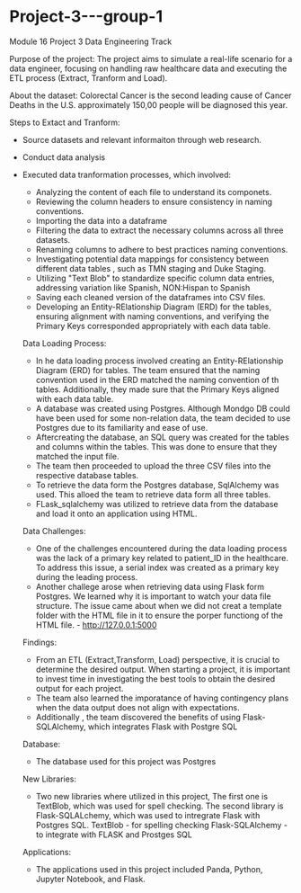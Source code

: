 # Project-3---group-1
Module 16 Project 3
Data Engineering Track 

Purpose of the project: The project aims to simulate a real-life scenario for a data engineer, focusing on handling raw healthcare data and executing the ETL process (Extract, Tranform and Load).  

About the dataset: Colorectal Cancer is the second leading cause of Cancer Deaths in the U.S. approximately 150,00 people will be diagnosed this year.

Steps to Extact and Tranform: 
- Source datasets and relevant informaiton through web research.  
- Conduct data analysis 
- Executed data tranformation processes, which involved: 

   - Analyzing the content of each file to understand its componets.  
   - Reviewing the column headers to ensure consistency in naming conventions. 
   - Importing the data into a dataframe
   - Filtering the data to extract the necessary columns across all three datasets. 
   - Renaming columns to adhere to best practices naming conventions. 
   - Investigating potential data mappings for consistency between different data tables , such as TMN staging and Duke Staging.  
   - Utilizing "Text Blob" to standardize specific column data entries, addressing variation like Spanish, NON:Hispan to Spanish
   - Saving each cleaned version of the dataframes into CSV files.
   - Developing an Entity-RElationship Diagram (ERD) for the tables, ensuring alignment with naming conventions, and verifying the Primary        Keys corresponded appropriately with each data table. 
   
   Data Loading Process: 
  
   - In he data loading process involved creating an Entity-RElationship Diagram (ERD) for tables.  The team ensured that        the naming      convention used in the ERD matched the naming convention of th tables. Additionally, they made sure that the Primary Keys                   aligned with each data table. 
   - A database was created using Postgres. Although Mondgo DB could have been used for some non-relation data, the team decided to use          Postgres due to its familiarity and ease of use.    
   - Aftercreating the database, an SQL query was created for the tables and columns within the tables.  This was done to ensure that they        matched the input file.  
   - The team then proceeded to upload the three CSV files into the respective database tables. 
   - To retrieve the data form the Postgres database, SqlAlchemy was used.  This alloed the team to retrieve data form all three tables. 
   - FLask_sqlalchemy was utilized to retrieve data from the database and load it onto an application using HTML. 
   
   
   Data Challenges:
   
    - One of the challenges encountered during the data loading process was the lack of a primary key related to patient_ID in the                 healthcare. To address this issue, a serial index was created as a primary key during the leading process. 
    - Another challege arose when retrieving data using Flask form Postgres. We learned why it is important to watch your data file               structure. The issue came about when we did not creat a template folder with the HTML file in it to ensure the porper functiong of the       HTML file. 
           - http://127.0.0.1:5000                
   
   
   Findings: 
   
   - From an ETL (Extract,Transform, Load) perspective, it is crucial to determine the desired output. When starting a project, it is            important to invest time in investigating the best tools to obtain the desired output for each project. 
   - The team also learned the imporatance of having contingency plans when the data output does not align with expectations. 
   - Additionally , the team discovered the benefits of using Flask-SQLAlchemy, which integrates Flask with Postgre SQL
   
   
   Database: 
   - The database used for this project was Postgres
  
   
   New Libraries: 
   - Two new libraries where utilized in this project, The first one is TextBlob, which was used for spell checking. The second library is        Flask-SQLALchemy, which was used to intregrate Flask with Postgres SQL. 
     TextBlob - for spelling checking
     Flask-SQLAlchemy - to integrate with FLASK and Prostges SQL
   
   Applications: 
   
   - The applications used in this project included Panda, Python, Jupyter Notebook, and Flask.
